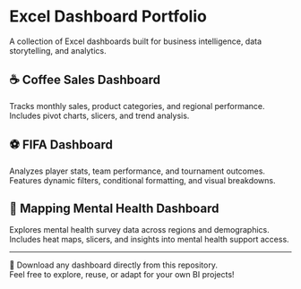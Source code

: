 # Excel Dashboard Portfolio

A collection of Excel dashboards built for business intelligence, data storytelling, and analytics.

## ☕ Coffee Sales Dashboard
Tracks monthly sales, product categories, and regional performance.  
Includes pivot charts, slicers, and trend analysis.

## ⚽ FIFA Dashboard
Analyzes player stats, team performance, and tournament outcomes.  
Features dynamic filters, conditional formatting, and visual breakdowns.

## 🧠 Mapping Mental Health Dashboard
Explores mental health survey data across regions and demographics.  
Includes heat maps, slicers, and insights into mental health support access.

---

📎 Download any dashboard directly from this repository.  
Feel free to explore, reuse, or adapt for your own BI projects!
